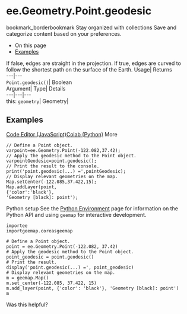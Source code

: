 
#  ee.Geometry.Point.geodesic 
bookmark_borderbookmark Stay organized with collections  Save and categorize content based on your preferences.
  * On this page
  * [Examples](https://developers.google.com/earth-engine/apidocs/ee-geometry-point-geodesic#examples)


If false, edges are straight in the projection. If true, edges are curved to follow the shortest path on the surface of the Earth. 
Usage| Returns  
---|---  
`Point.geodesic()`| Boolean  
Argument| Type| Details  
---|---|---  
this: `geometry`| Geometry|   
## Examples
[Code Editor (JavaScript)](https://developers.google.com/earth-engine/apidocs/ee-geometry-point-geodesic#code-editor-javascript-sample)[Colab (Python)](https://developers.google.com/earth-engine/apidocs/ee-geometry-point-geodesic#colab-python-sample) More
```
// Define a Point object.
varpoint=ee.Geometry.Point(-122.082,37.42);
// Apply the geodesic method to the Point object.
varpointGeodesic=point.geodesic();
// Print the result to the console.
print('point.geodesic(...) =',pointGeodesic);
// Display relevant geometries on the map.
Map.setCenter(-122.085,37.422,15);
Map.addLayer(point,
{'color':'black'},
'Geometry [black]: point');
```
Python setup
See the [ Python Environment](https://developers.google.com/earth-engine/guides/python_install) page for information on the Python API and using `geemap` for interactive development.
```
importee
importgeemap.coreasgeemap
```
```
# Define a Point object.
point = ee.Geometry.Point(-122.082, 37.42)
# Apply the geodesic method to the Point object.
point_geodesic = point.geodesic()
# Print the result.
display('point.geodesic(...) =', point_geodesic)
# Display relevant geometries on the map.
m = geemap.Map()
m.set_center(-122.085, 37.422, 15)
m.add_layer(point, {'color': 'black'}, 'Geometry [black]: point')
m
```

Was this helpful?
